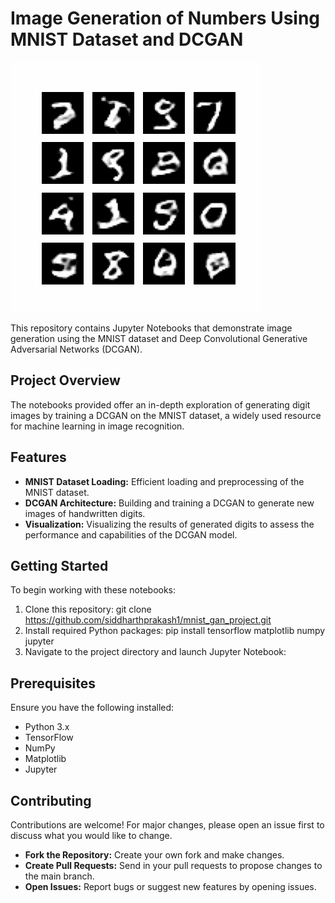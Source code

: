 # Image Generation of Numbers Using MNIST Dataset and DCGAN

![DCGAN Animation](dcgan.gif)


This repository contains Jupyter Notebooks that demonstrate image generation using the MNIST dataset and Deep Convolutional Generative Adversarial Networks (DCGAN).

## Project Overview

The notebooks provided offer an in-depth exploration of generating digit images by training a DCGAN on the MNIST dataset, a widely used resource for machine learning in image recognition.

## Features

- **MNIST Dataset Loading:** Efficient loading and preprocessing of the MNIST dataset.
- **DCGAN Architecture:** Building and training a DCGAN to generate new images of handwritten digits.
- **Visualization:** Visualizing the results of generated digits to assess the performance and capabilities of the DCGAN model.

## Getting Started

To begin working with these notebooks:

1. Clone this repository: git clone https://github.com/siddharthprakash1/mnist_gan_project.git
2. Install required Python packages: pip install tensorflow matplotlib numpy jupyter
3. Navigate to the project directory and launch Jupyter Notebook:

## Prerequisites

Ensure you have the following installed:
- Python 3.x
- TensorFlow
- NumPy
- Matplotlib
- Jupyter

## Contributing

Contributions are welcome! For major changes, please open an issue first to discuss what you would like to change.

- **Fork the Repository:** Create your own fork and make changes.
- **Create Pull Requests:** Send in your pull requests to propose changes to the main branch.
- **Open Issues:** Report bugs or suggest new features by opening issues.




